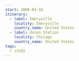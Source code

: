 ```yaml
---
start: 2008-03-18
itinerary:
  - label: Emeryville
    locality: Emeryville
    country_name: United States
  - label: Union Station
    locality: Chicago
    country_name: United States
tags:
  - i3sQ1
---
```

